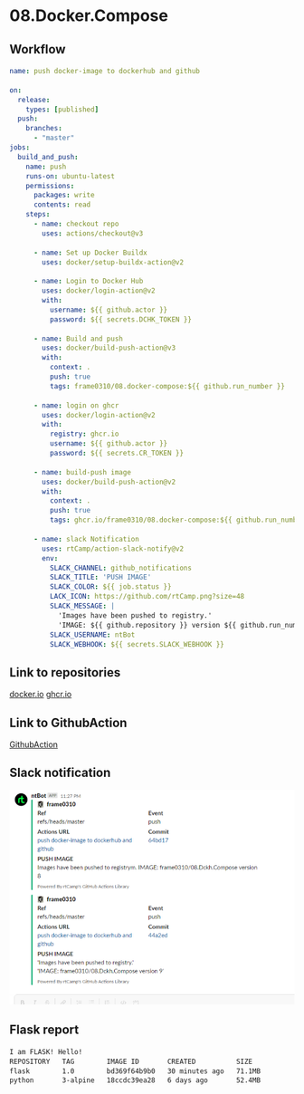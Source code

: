 # 08.Docker.Compose

## Workflow
```yaml
name: push docker-image to dockerhub and github

on:
  release:
    types: [published]
  push:
    branches:
      - "master"
jobs:
  build_and_push:
    name: push
    runs-on: ubuntu-latest
    permissions:
      packages: write
      contents: read
    steps:
      - name: checkout repo
        uses: actions/checkout@v3

      - name: Set up Docker Buildx
        uses: docker/setup-buildx-action@v2
        
      - name: Login to Docker Hub
        uses: docker/login-action@v2
        with:
          username: ${{ github.actor }}
          password: ${{ secrets.DCHK_TOKEN }}
          
      - name: Build and push
        uses: docker/build-push-action@v3
        with:
          context: .
          push: true
          tags: frame0310/08.docker-compose:${{ github.run_number }}    

      - name: login on ghcr
        uses: docker/login-action@v2
        with:
          registry: ghcr.io
          username: ${{ github.actor }}
          password: ${{ secrets.CR_TOKEN }}

      - name: build-push image
        uses: docker/build-push-action@v2
        with:
          context: .
          push: true
          tags: ghcr.io/frame0310/08.docker-compose:${{ github.run_number }}

      - name: slack Notification
        uses: rtCamp/action-slack-notify@v2 
        env:
          SLACK_CHANNEL: github_notifications
          SLACK_TITLE: 'PUSH IMAGE'
          SLACK_COLOR: ${{ job.status }}
          LACK_ICON: https://github.com/rtCamp.png?size=48
          SLACK_MESSAGE: |
            'Images have been pushed to registry.'
            'IMAGE: ${{ github.repository }} version ${{ github.run_number }}'
          SLACK_USERNAME: ntBot
          SLACK_WEBHOOK: ${{ secrets.SLACK_WEBHOOK }}
```

## Link to repositories
[docker.io](https://hub.docker.com/repository/docker/frame0310/08.docker-compose/general)
[ghcr.io](https://github.com/users/frame0310/packages/container/package/08.docker-compose)


## Link to GithubAction
[GithubAction](https://github.com/frame0310/08.Dckh.Compose/actions/runs/3905805203)

## Slack notification
![slack_notification](slack.PNG)


## Flask report
```sh
I am FLASK! Hello!
REPOSITORY   TAG        IMAGE ID       CREATED          SIZE
flask        1.0        bd369f64b9b0   30 minutes ago   71.1MB
python       3-alpine   18ccdc39ea28   6 days ago       52.4MB
```